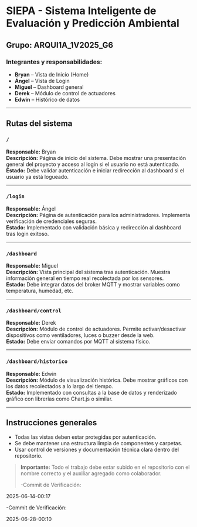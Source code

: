 # SIEPA - Sistema Inteligente de Evaluación y Predicción Ambiental

## Grupo: ARQUI1A_1V2025_G6

### Integrantes y responsabilidades:
- **Bryan** – Vista de Inicio (Home)
- **Ángel** – Vista de Login
- **Miguel** – Dashboard general
- **Derek** – Módulo de control de actuadores
- **Edwin** – Histórico de datos

---

## Rutas del sistema

### `/`
**Responsable:** Bryan  
**Descripción:** Página de inicio del sistema. Debe mostrar una presentación general del proyecto y acceso al login si el usuario no está autenticado.  
**Estado:** Debe validar autenticación e iniciar redirección al dashboard si el usuario ya está logueado.

---

### `/login`
**Responsable:** Ángel  
**Descripción:** Página de autenticación para los administradores. Implementa verificación de credenciales seguras.  
**Estado:** Implementado con validación básica y redirección al dashboard tras login exitoso.

---

### `/dashboard`
**Responsable:** Miguel  
**Descripción:** Vista principal del sistema tras autenticación. Muestra información general en tiempo real recolectada por los sensores.  
**Estado:** Debe integrar datos del broker MQTT y mostrar variables como temperatura, humedad, etc.

---

### `/dashboard/control`
**Responsable:** Derek  
**Descripción:** Módulo de control de actuadores. Permite activar/desactivar dispositivos como ventiladores, luces o buzzer desde la web.  
**Estado:** Debe enviar comandos por MQTT al sistema físico.

---

### `/dashboard/historico`
**Responsable:** Edwin  
**Descripción:** Módulo de visualización histórica. Debe mostrar gráficos con los datos recolectados a lo largo del tiempo.  
**Estado:** Implementado con consultas a la base de datos y renderizado gráfico con librerías como Chart.js o similar.

---

## Instrucciones generales
- Todas las vistas deben estar protegidas por autenticación.
- Se debe mantener una estructura limpia de componentes y carpetas.
- Usar control de versiones y documentación técnica clara dentro del repositorio.

> **Importante:** Todo el trabajo debe estar subido en el repositorio con el nombre correcto y el auxiliar agregado como colaborador.
>
> -Commit de Verificación:

2025-06-14-00:17

-Commit de Verificación:

2025-06-28-00:10
